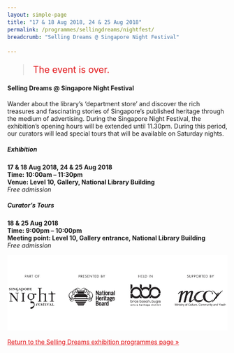 ```yaml
---
layout: simple-page
title: "17 & 18 Aug 2018, 24 & 25 Aug 2018"
permalink: /programmes/sellingdreams/nightfest/
breadcrumb: "Selling Dreams @ Singapore Night Festival"

---
```


<blockquote style="color: #E21216; font-size: 150%;">The event is over.</blockquote>

#### Selling Dreams @ Singapore Night Festival

Wander about the library’s ‘department store’ and discover the rich treasures and fascinating stories of Singapore’s published heritage through the medium of advertising. During the Singapore Night Festival, the exhibition’s opening hours will be extended until 11.30pm. During this period, our curators will lead special tours that will be available on Saturday nights.

##### Exhibition
__17 & 18 Aug 2018, 24 & 25 Aug 2018__<br>
__Time: 10:00am – 11:30pm__<br>
__Venue: Level 10, Gallery, National Library Building__<br>
_Free admission_

##### Curator’s Tours
__18 & 25 Aug 2018__<br>
__Time: 9:00pm – 10:00pm__<br>
__Meeting point: Level 10, Gallery entrance, National Library Building__<br>
_Free admission_

![A banner with various insitution logos.](/images/event-images/sellingdreamsonsite/SNF_Credit_Line_Black_940x323.jpg)

<a href="/exhibitions/past-exhibitions/sellingdreams/programmes/" style="color:#E21216;">Return to the Selling Dreams exhibition programmes page &#187;</a>
